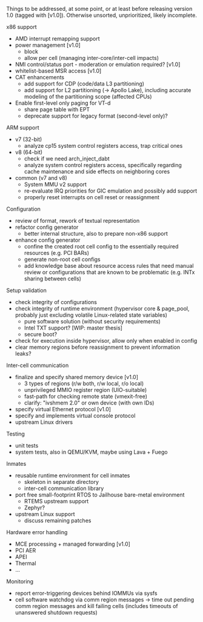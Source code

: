 Things to be addressed, at some point, or at least before releasing version 1.0
(tagged with [v1.0]). Otherwise unsorted, unprioritized, likely incomplete.

x86 support
  - AMD interrupt remapping support
  - power management [v1.0]
    - block
    - allow per cell (managing inter-core/inter-cell impacts)
  - NMI control/status port - moderation or emulation required? [v1.0]
  - whitelist-based MSR access [v1.0]
  - CAT enhancements
    - add support for CDP (code/data L3 partitioning)
    - add support for L2 partitioning (-> Apollo Lake), including accurate
      modeling of the partitioning scope (affected CPUs)
  - Enable first-level only paging for VT-d
    - share page table with EPT
    - deprecate support for legacy format (second-level only)?

ARM support
  - v7 (32-bit)
    - analyze cp15 system control registers access, trap critical ones
  - v8 (64-bit)
    - check if we need arch_inject_dabt
    - analyze system control registers access, specifically regarding cache
      maintenance and side effects on neighboring cores
  - common (v7 and v8)
    - System MMU v2 support
    - re-evaluate IRQ priorities for GIC emulation and possibly add support
    - properly reset interrupts on cell reset or reassignment

Configuration
 - review of format, rework of textual representation
 - refactor config generator
    - better internal structure, also to prepare non-x86 support
 - enhance config generator
    - confine the created root cell config to the essentially required
      resources (e.g. PCI BARs)
    - generate non-root cell configs
    - add knowledge base about resource access rules that need manual review or
      configurations that are known to be problematic (e.g. INTx sharing
      between cells)

Setup validation
  - check integrity of configurations
  - check integrity of runtime environment (hypervisor core & page_pool,
    probably just excluding volatile Linux-related state variables)
    - pure software solution (without security requirements)
    - Intel TXT support? [WIP: master thesis]
    - secure boot?
  - check for execution inside hypervisor, allow only when enabled in config
  - clear memory regions before reassignment to prevent information leaks?

Inter-cell communication
  - finalize and specify shared memory device [v1.0]
    - 3 types of regions (r/w both, r/w local, r/o local)
    - unprivileged MMIO register region (UIO-suitable)
    - fast-path for checking remote state (vmexit-free)
    - clarify: "ivshmem 2.0" or own device (with own IDs)
  - specify virtual Ethernet protocol [v1.0]
  - specify and implements virtual console protocol
  - upstream Linux drivers

Testing
  - unit tests
  - system tests, also in QEMU/KVM, maybe using Lava + Fuego

Inmates
  - reusable runtime environment for cell inmates
    - skeleton in separate directory
    - inter-cell communication library
  - port free small-footprint RTOS to Jailhouse bare-metal environment
    - RTEMS upstream support
    - Zephyr?
  - upstream Linux support
    - discuss remaining patches

Hardware error handling
  - MCE processing + managed forwarding [v1.0]
  - PCI AER
  - APEI
  - Thermal
  - ...

Monitoring
  - report error-triggering devices behind IOMMUs via sysfs
  - cell software watchdog via comm region messages
    -> time out pending comm region messages and kill failing cells
       (includes timeouts of unanswered shutdown requests)

